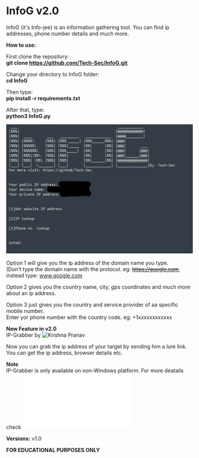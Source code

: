 # InfoG v2.0
InfoG (it's Info-jee) is an information gathering tool. You can find ip addresses, phone number details and much more.


**How to use:**

First clone the repository:\
**git clone https://github.com/Tech-Sec/InfoG.git**

Change your directory to InfoG  folder:\
**cd InfoG**

Then type:\
**pip install -r requirements.txt**

After that, type:\
**python3 InfoG.py**

![](img_1.png)


Option 1 will give you the ip address of the domain name you type.\
(Don't type the domain name with the protocol. eg: ~~https://google.com~~, instead type: www.google.com

Option 2 gives you the country name, city, gps coordinates and much more about an ip address.

Option 3 just gives you the country and service provider of aa specific mobile number.\
Enter yor phone number with the country code. eg: +1xxxxxxxxxxxx

**New Feature in v2.0**\
IP-Grabber by ![Krishna Pranav](https://github.com/krishpranav/IP-Grabber)

Now you can grab the ip address of your target by sending him a lure link. You can get the ip address, browser details etc. 

**Note**\
IP-Grabber is only available on non-Windows platform. For more deatails check ![](IP-Grabber/README.md)

**Versions:**
v1.0


**FOR EDUCATIONAL PURPOSES ONLY**

